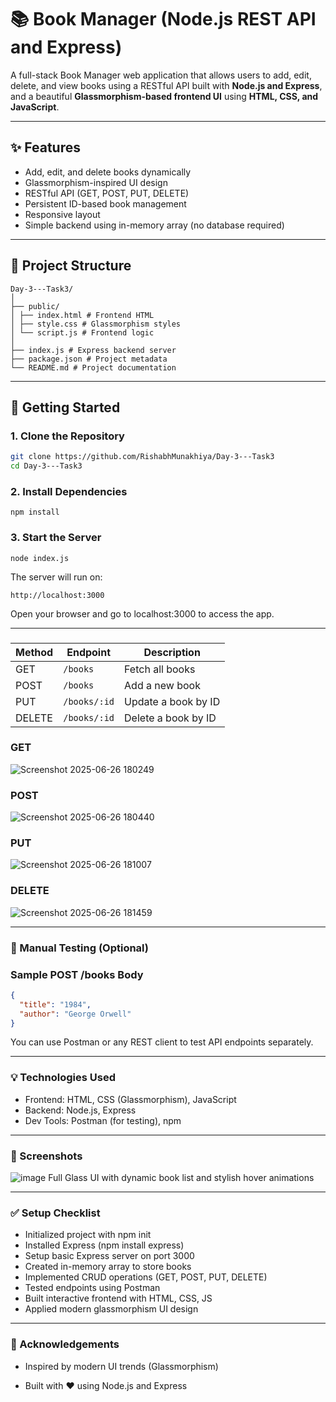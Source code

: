 # 📚 Book Manager (Node.js REST API and Express)

A full-stack Book Manager web application that allows users to add, edit, delete, and view books using a RESTful API built with **Node.js and Express**, and a beautiful **Glassmorphism-based frontend UI** using **HTML, CSS, and JavaScript**.

---

## ✨ Features

- Add, edit, and delete books dynamically
- Glassmorphism-inspired UI design
- RESTful API (GET, POST, PUT, DELETE)
- Persistent ID-based book management
- Responsive layout
- Simple backend using in-memory array (no database required)

---

## 📁 Project Structure

```
Day-3---Task3/
│
├── public/
│ ├── index.html # Frontend HTML
│ ├── style.css # Glassmorphism styles
│ └── script.js # Frontend logic
│
├── index.js # Express backend server
├── package.json # Project metadata
└── README.md # Project documentation
```

---

## 🚀 Getting Started

### 1. Clone the Repository

```bash 
git clone https://github.com/RishabhMunakhiya/Day-3---Task3
cd Day-3---Task3
 ```
### 2. Install Dependencies
``
npm install
``
### 3. Start the Server
```
node index.js

```
The server will run on:
```
http://localhost:3000
```
Open your browser and go to localhost:3000 to access the app.

---

###
| Method | Endpoint     | Description         |
| ------ | ------------ | ------------------- |
| GET    | `/books`     | Fetch all books     |
| POST   | `/books`     | Add a new book      |
| PUT    | `/books/:id` | Update a book by ID |
| DELETE | `/books/:id` | Delete a book by ID |

### GET 
![Screenshot 2025-06-26 180249](https://github.com/user-attachments/assets/869d76a8-393a-44a6-aea1-ea812650379d)
### POST
![Screenshot 2025-06-26 180440](https://github.com/user-attachments/assets/2499aa52-18bf-4c89-8514-88d69d8ad1b0)
### PUT
![Screenshot 2025-06-26 181007](https://github.com/user-attachments/assets/d0a0c41c-82c4-43d5-998f-4173d2bc1998)
### DELETE
![Screenshot 2025-06-26 181459](https://github.com/user-attachments/assets/26d89412-fd0f-46b7-bca5-5a060b1a0f03)


---

### 🧪 Manual Testing (Optional)

### Sample POST /books Body
```json
{
  "title": "1984",
  "author": "George Orwell"
}
```
You can use Postman or any REST client to test API endpoints separately.

---

### 💡 Technologies Used
- Frontend: HTML, CSS (Glassmorphism), JavaScript
- Backend: Node.js, Express
- Dev Tools: Postman (for testing), npm
  
---

### 🌈 Screenshots

![image](https://github.com/user-attachments/assets/9552ee55-c233-4597-8e62-4afa7b79f3be)
Full Glass UI with dynamic book list and stylish hover animations

---

### ✅ Setup Checklist
- Initialized project with npm init
- Installed Express (npm install express)
- Setup basic Express server on port 3000
- Created in-memory array to store books
- Implemented CRUD operations (GET, POST, PUT, DELETE)
- Tested endpoints using Postman
- Built interactive frontend with HTML, CSS, JS
- Applied modern glassmorphism UI design

---

### 🙌 Acknowledgements

- Inspired by modern UI trends (Glassmorphism)

- Built with ❤️ using Node.js and Express


